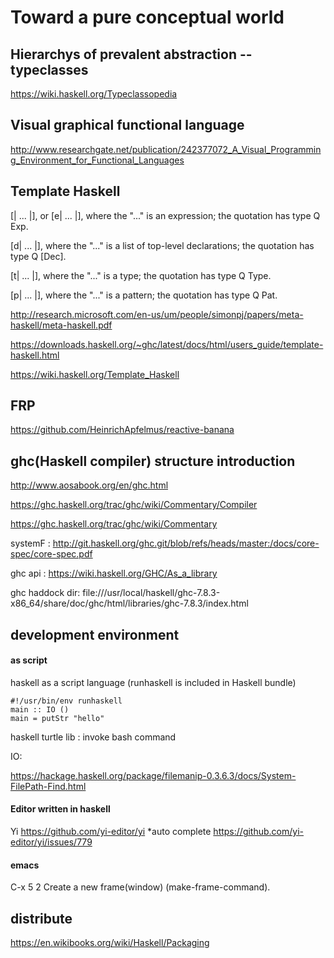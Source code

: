 # Toward a pure conceptual world

## Hierarchys of prevalent abstraction --typeclasses

https://wiki.haskell.org/Typeclassopedia

## Visual graphical functional language

http://www.researchgate.net/publication/242377072_A_Visual_Programming_Environment_for_Functional_Languages

## Template Haskell

[| ... |], or [e| ... |], where the "..." is an expression; the quotation has type Q Exp.

[d| ... |], where the "..." is a list of top-level declarations; the quotation has type Q [Dec].

[t| ... |], where the "..." is a type; the quotation has type Q Type.

[p| ... |], where the "..." is a pattern; the quotation has type Q Pat.

http://research.microsoft.com/en-us/um/people/simonpj/papers/meta-haskell/meta-haskell.pdf

https://downloads.haskell.org/~ghc/latest/docs/html/users_guide/template-haskell.html

https://wiki.haskell.org/Template_Haskell

## FRP

https://github.com/HeinrichApfelmus/reactive-banana

## ghc(Haskell compiler) structure introduction

http://www.aosabook.org/en/ghc.html

https://ghc.haskell.org/trac/ghc/wiki/Commentary/Compiler

https://ghc.haskell.org/trac/ghc/wiki/Commentary

systemF : http://git.haskell.org/ghc.git/blob/refs/heads/master:/docs/core-spec/core-spec.pdf

ghc api : https://wiki.haskell.org/GHC/As_a_library

ghc haddock dir: 
file:///usr/local/haskell/ghc-7.8.3-x86_64/share/doc/ghc/html/libraries/ghc-7.8.3/index.html

## development environment

#### as script
haskell as a script language (runhaskell is included in Haskell bundle)

    #!/usr/bin/env runhaskell
    main :: IO ()
    main = putStr "hello"

haskell turtle lib : invoke bash command 

IO:

https://hackage.haskell.org/package/filemanip-0.3.6.3/docs/System-FilePath-Find.html

#### Editor written in haskell

Yi https://github.com/yi-editor/yi
    *auto complete https://github.com/yi-editor/yi/issues/779

#### emacs

C-x 5 2
Create a new frame(window) (make-frame-command).



## distribute

https://en.wikibooks.org/wiki/Haskell/Packaging
